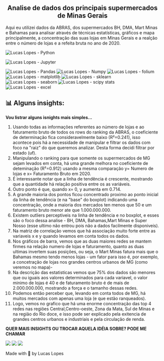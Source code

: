 <h2 align="center"> Analise de dados dos principais supermercados de Minas Gerais </h2> 

Aqui eu utilizei dados da ABRAS, dos supermercados BH, DMA, Mart Minas e Bahamas para analisar através de técnicas estatísticas, gráficos e mapa principalmente, a concentração das suas lojas em Minas Gerais e a realção entre o número de lojas e a refeita bruta no ano de 2020.

![Lucas Lopes - Python](https://img.shields.io/badge/Python-3776AB?style=for-the-badge&logo=python&logoColor=white)

![Lucas Lopes - Jupyter](https://img.shields.io/badge/Jupyter-black?style=for-the-badge&logo=Jupyter)

![Lucas Lopes - Pandas](https://img.shields.io/badge/-Pandas-9cf?style=for-the-badge&logo=Pandas)
![Lucas Lopes - Numpy](https://img.shields.io/badge/-Numpy-blue?style=for-the-badge&logo=Numpy)
![Lucas Lopes - folium](https://img.shields.io/badge/-folium-black?style=for-the-badge&logo=folium)
![Lucas Lopes - matplotlib](https://img.shields.io/badge/-matplotlib-blue?style=for-the-badge&logo=matplotlib)
![Lucas Lopes - sklearn](https://img.shields.io/badge/-sklearn-green?style=for-the-badge&logo=sklearn)
![Lucas Lopes - seaborn](https://img.shields.io/badge/-seaborn-black?style=for-the-badge&logo=seaborn)
![Lucas Lopes - scipy stats](https://img.shields.io/badge/-scipystats-9cf?style=for-the-badge&logo=scipystats)
![Lucas Lopes - excel](https://img.shields.io/badge/-Excel-green?style=for-the-badge&logo=Excel)


<h2>📊 Alguns insights: </h2> 

<b> Vou listrar alguns isnights mais simples...</b>

1. Usando todas as informações referentes ao número de lojas e ao faturamento bruto de todos os rows do ranking da ABRAS, o coeficiente de determinação fica consideravelmente baixo (R²=0.241), isso acontece pois há a necessidade de manipular e filtrar os dados com foco na "raiz" do que queremos analizar. Desta forma decidi filtrar por estado (uf).
2. Manipulando o ranking para que somente os supermercados de MG sejam levados em conta, há uma grande melhora no coeficiente de deteminação (R²=0.912) usando a mesma comparação y= Numero de lojas e x= Faturamento Bruto em 2020.
3. É interessante notar que a linha de tendência é crescente, mostrando que a quantidade há relação positiva entre os as variáveis.
4. Outro ponto é que, quando x= 0, y aumenta em 0.714.
5. A grande maioria dos pontos ficou concentrado proximo ao ponto inicial da linha de tendência (e na "base" do boxplot) indicando uma concentração, onde a maioria dos mercados ten menos que 50 e um faturamento bruto menor ate que 1.000.000.000.
6. Existem outliers perceptiveis na linha de tendência e no boxplot, e esses são o foco dessa analise - BH, DMA, Bahamas,Mart Minas e Super Nosso (esse ultimo não entrou pois não a dados facilmente disponiveis).
7. Na matriz de correlação vemos que há associação muito forte entre as variaveis x e y quando levamos em conta todos os dados.
8. Nos gráficos de barra, vemos que as duas maiores redes se mantem firmes na relação numero de lojas e faturamento, quanto as duas ultimas invertem suas posições, ou seja, o Mart Minas fatura mais que o Bahamas mesmo tendo menos lojas - um fator para isso é, por exemplo, a concetração de lojas nos grandes centros urbanos de MG (como veremos no mapa)-
9. Na descrição das estatisticas vemos que 75% dos dados são menores que ou iguais aos valores determinados para cada variavel, o valor minimo de lojas é 40 e de faturamento bruto é de mais de 2.000.000.000, mostrando a força e o tamanho dessas redes.
10. Podemos então perceber que, levando em conta todos de MG, há muitos mercados com apenas uma loja (e que estão ranqueados).
11. Logo, vemos no grafico que há uma enorme concentração das top 4 redes nas regiões  Central,Centro-oeste, Zona da Mata, Sul de Minas e na região do Rio doce, e isso pode ser explicado pela exitencia de grandes centros urbanos e industriais e pela circulação de renda.

<b> QUER MAIS INSIGHTS OU TROCAR AQUELA IDÉIA SOBRE? PODE ME CHAMAR </b>

<a href="https://www.linkedin.com/in/lucas-lopes-br/" alt="linkedin" target="_blank"><img src="https://img.shields.io/badge/LinkedIn-%230077B5.svg?&style=flat-square&logo=linkedin&logoColor=white"></a> 
<a href="https://wa.me/5532998342365" alt="WhatsApp" target="_blank"><img src="https://img.shields.io/badge/-WhatsApp-25d366?style=flat-square&labelColor=25d366&logo=whatsapp&logoColor=white&link=https://wa.me/5584981430120"/></a>
<a href="mailto:lucas.aguiarlopes26@gmail.com" alt="gmail" target="_blank"><img src="https://img.shields.io/badge/-Gmail-FF0000?style=flat-square&labelColor=FF0000&logo=gmail&logoColor=white&link=mailto:tassiofernandescosta@gmail.com" /></a>




Made with 💖 by Lucas Lopes
